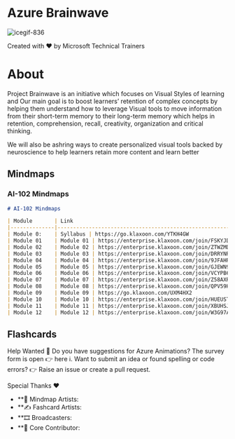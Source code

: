 # Azure Brainwave

![icegif-836](https://github.com/user-attachments/assets/0c1aff8c-d0b5-4755-b9b0-700ae64a59ee)



Created with ❤️ by Microsoft Technical Trainers

# About
Project Brainwave is an initiative which focuses on Visual Styles of learning and Our main goal is to boost learners’ retention of complex concepts by helping them understand how to leverage Visual tools to move information from their short-term memory to their long-term memory which helps in retention, comprehension, recall, creativity, organization and critical thinking.

We will also be ashring ways to create personalized visual tools backed by neuroscience to help learners retain more content and learn better


## Mindmaps

### AI-102 Mindmaps


```markdown
# AI-102 Mindmaps

| Module       | Link                                                    |
|--------------|---------------------------------------------------------|
| Module 0:    | Syllabus | https://go.klaxoon.com/YTKH4GW
| Module 01    | Module 01 | https://enterprise.klaxoon.com/join/FSKYJDU 
| Module 02    | Module 02 | https://enterprise.klaxoon.com/join/ZTWZMDD
| Module 03    | Module 03 | https://enterprise.klaxoon.com/join/DRRYNRG
| Module 04    | Module 04 | https://enterprise.klaxoon.com/join/9JFAHRX
| Module 05    | Module 05 | https://enterprise.klaxoon.com/join/GJEWN9R
| Module 06    | Module 06 | https://enterprise.klaxoon.com/join/VCYPB6A
| Module 07    | Module 07 | https://enterprise.klaxoon.com/join/Z58AXRJ
| Module 08    | Module 08 | https://enterprise.klaxoon.com/join/QPV59HC
| Module 09    | Module 09 | https://go.klaxoon.com/UXM4HX2
| Module 10    | Module 10 | https://enterprise.klaxoon.com/join/HUEUST6
| Module 11    | Module 11 | https://enterprise.klaxoon.com/join/XBUHSJR
| Module 12    | Module 12 | https://enterprise.klaxoon.com/join/W3G97AU

```
## Flashcards


Help Wanted 📒
Do you have suggestions for Azure Animations? The survey form is open 👉 here ℹ️.
Want to submit an idea or found spelling or code errors? 👉 Raise an issue or create a pull request.

Special Thanks ❤️
* **🎨 Mindmap Artists:
* **✍️ Fashcard Artists:
* **🎞️ Broadcasters:
* **🙏 Core Contributor:
